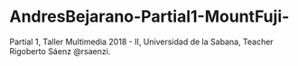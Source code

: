 # AndresBejarano-Partial1-MountFuji-
Partial 1, Taller Multimedia 2018 - II, Universidad de la Sabana, Teacher Rigoberto Sáenz @rsaenzi.
